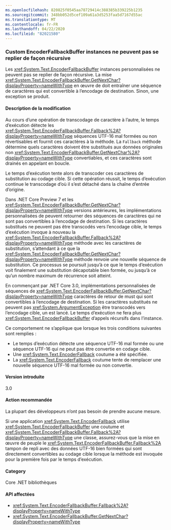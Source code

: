```yaml
---
ms.openlocfilehash: 820825f0545aa78729414c388385b339225b1235
ms.sourcegitcommit: 348bb052d5cef109a61a3d5253faa5d7167d55ac
ms.translationtype: MT
ms.contentlocale: fr-FR
ms.lasthandoff: 04/22/2020
ms.locfileid: "82021580"
---
```

### <a name="custom-encoderfallbackbuffer-instances-cannot-fall-back-recursively"></a>Custom EncoderFallbackBuffer instances ne peuvent pas se replier de façon récursive

Les <xref:System.Text.EncoderFallbackBuffer> instances personnalisées ne peuvent pas se replier de façon récursive. La mise <xref:System.Text.EncoderFallbackBuffer.GetNextChar?displayProperty=nameWithType> en œuvre de doit entraîner une séquence de caractères qui est convertible à l’encodage de destination. Sinon, une exception se produit.

#### <a name="change-description"></a>Description de la modification

Au cours d’une opération de transcodage de caractère à l’autre, le temps d’exécution détecte les <xref:System.Text.EncoderFallbackBuffer.Fallback%2A?displayProperty=nameWithType> séquences UTF-16 mal formées ou non révertisables et fournit ces caractères à la méthode. La `Fallback` méthode détermine quels caractères doivent être substitués aux données originales non <xref:System.Text.EncoderFallbackBuffer.GetNextChar%2A?displayProperty=nameWithType> convertiables, et ces caractères sont drainés en appelant en boucle.

Le temps d’exécution tente alors de transcoder ces caractères de substitution au codage cible. Si cette opération réussit, le temps d’exécution continue le transcodage d’où il s’est détaché dans la chaîne d’entrée d’origine.

Dans .NET Core Preview 7 et les <xref:System.Text.EncoderFallbackBuffer.GetNextChar?displayProperty=nameWithType> versions antérieures, les implémentations personnalisées de peuvent retourner des séquences de caractères qui ne sont pas convertibles à l’encodage de destination. Si les caractères substitués ne peuvent pas être transcodés vers l’encodage cible, le temps d’exécution invoque à nouveau la <xref:System.Text.EncoderFallbackBuffer.Fallback%2A?displayProperty=nameWithType> méthode avec les caractères de substitution, s’attendant à ce que la <xref:System.Text.EncoderFallbackBuffer.GetNextChar?displayProperty=nameWithType> méthode renvoie une nouvelle séquence de substitution. Ce processus se poursuit jusqu’à ce que le temps d’exécution voit finalement une substitution décapotable bien formée, ou jusqu’à ce qu’un nombre maximum de récurrence soit atteint.

En commençant par .NET Core 3.0, implémentations personnalisées de séquences de <xref:System.Text.EncoderFallbackBuffer.GetNextChar?displayProperty=nameWithType> caractères de retour de must qui sont convertibles à l’encodage de destination. Si les caractères substitués ne peuvent pas <xref:System.ArgumentException> être transcodés vers l’encodage cible, un est lancé. Le temps d’exécution ne fera plus <xref:System.Text.EncoderFallbackBuffer> d’appels récursifs dans l’instance.

Ce comportement ne s’applique que lorsque les trois conditions suivantes sont remplies :

- Le temps d’exécution détecte une séquence UTF-16 mal formée ou une séquence UTF-16 qui ne peut pas être convertie en codage cible.
- Une <xref:System.Text.EncoderFallback> coutume a été spécifiée.
- La <xref:System.Text.EncoderFallback> coutume tente de remplacer une nouvelle séquence UTF-16 mal formée ou non convertie.

#### <a name="version-introduced"></a>Version introduite

3.0

#### <a name="recommended-action"></a>Action recommandée

La plupart des développeurs n’ont pas besoin de prendre aucune mesure.

Si une application <xref:System.Text.EncoderFallback> utilise <xref:System.Text.EncoderFallbackBuffer> une coutume et <xref:System.Text.EncoderFallbackBuffer.Fallback%2A?displayProperty=nameWithType> une classe, assurez-vous que la mise en œuvre de peuple le <xref:System.Text.EncoderFallbackBuffer.Fallback%2A> tampon de repli avec des données UTF-16 bien formées qui sont directement convertibles au codage cible lorsque la méthode est invoquée pour la première fois par le temps d’exécution.

#### <a name="category"></a>Category

Core .NET bibliothèques

#### <a name="affected-apis"></a>API affectées

- <xref:System.Text.EncoderFallbackBuffer.Fallback%2A?displayProperty=nameWithType>
- <xref:System.Text.EncoderFallbackBuffer.GetNextChar?displayProperty=nameWithType>

<!--

### Affected APIs

- `Overload:System.Text.EncoderFallbackBuffer.Fallback`
- `M:System.Text.EncoderFallbackBuffer.GetNextChar`

-->
